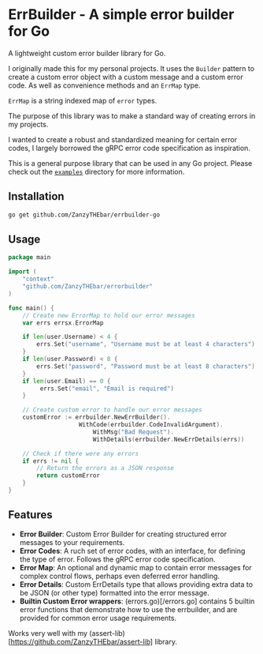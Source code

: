 # ErrBuilder - A simple error builder for Go

A lightweight custom error builder library for Go.

I originally made this for my personal projects. It uses the `Builder` pattern to create a custom error object with a custom message and a custom error code. As well as convenience methods and an `ErrMap` type. 

`ErrMap` is a string indexed map of `error` types.

The purpose of this library was to make a standard way of creating errors in my projects. 

I wanted to create a robust and standardized meaning for certain error codes, I largely borrowed the gRPC error code specification as inspiration.

This is a general purpose library that can be used in any Go project. Please check out the [`examples`](/examples) directory for more information.

## Installation

```bash
go get github.com/ZanzyTHEbar/errbuilder-go
```

## Usage

```go
package main

import (
    "context"
    "github.com/ZanzyTHEbar/errorbuilder"
)

func main() {
    // Create new ErrorMap to hold our error messages
    var errs errsx.ErrorMap

    if len(user.Username) < 4 {
	    errs.Set("username", "Username must be at least 4 characters")
    }
    if len(user.Password) < 8 {
	    errs.Set("password", "Password must be at least 8 characters")
    }
    if len(user.Email) == 0 {
	     errs.Set("email", "Email is required")
    }

    // Create custom error to handle our error messages
    customError := errbuilder.NewErrBuilder().
                    WithCode(errbuilder.CodeInvalidArgument).
		                WithMsg("Bad Request").
		                WithDetails(errbuilder.NewErrDetails(errs))

    // Check if there were any errors
    if errs != nil {
	    // Return the errors as a JSON response
	    return customError
    }
}
```

## Features

- **Error Builder**: Custom Error Builder for creating structured error messages to your requirements.
- **Error Codes**: A ruch set of error codes, with an interface, for defining the type of error. Follows the gRPC error code specification.
- **Error Map**: An optional and dynamic map to contain error messages for complex control flows, perhaps even deferred error handling.
- **Error Details**: Custom ErrDetails type that allows providing extra data to be JSON (or other type) formatted into the error message.
- **Builtin Custom Error wrappers**: (errors.go)[/errors.go] contains 5 builtin error functions that demonstrate how to use the errbuilder, and are provided for common error usage requirements.

Works very well with my (assert-lib)[https://github.com/ZanzyTHEbar/assert-lib] library.
